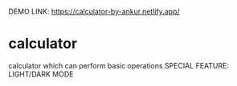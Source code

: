 DEMO LINK: https://calculator-by-ankur.netlify.app/


# calculator
calculator which can perform basic operations 
SPECIAL FEATURE: LIGHT/DARK MODE
